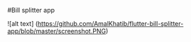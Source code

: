 #Bill splitter app

![alt text] (https://github.com/AmalKhatib/flutter-bill-splitter-app/blob/master/screenshot.PNG)
